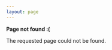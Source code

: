 ```yaml
---
layout: page
---
```


<p>
    <strong>Page not found :(</strong>
</p>
<p>The requested page could not be found.</p>